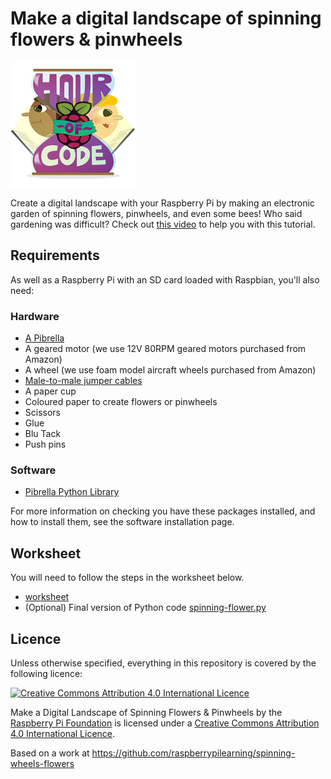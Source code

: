 # Make a digital landscape of spinning flowers & pinwheels

![](images/HOC_Logo_200px.png)

Create a digital landscape with your Raspberry Pi by making an electronic garden of spinning flowers, pinwheels, and even some bees! Who said gardening was difficult? Check out [this video](https://www.youtube.com/watch?v=4Fs7y7gZIag) to help you with this tutorial.

## Requirements

As well as a Raspberry Pi with an SD card loaded with Raspbian, you'll also need:

### Hardware

- [A Pibrella](http://www.pibrella.com)
- A geared motor (we use 12V 80RPM geared motors purchased from Amazon)
- A wheel (we use foam model aircraft wheels purchased from Amazon)
- [Male-to-male jumper cables](http://shop.pimoroni.com/products/jumper-jerky)
- A paper cup
- Coloured paper to create flowers or pinwheels
- Scissors
- Glue
- Blu Tack
- Push pins

### Software

- [Pibrella Python Library](http://pibrella.com/#setup)

For more information on checking you have these packages installed, and how to install them, see the software installation page.

## Worksheet

You will need to follow the steps in the worksheet below.

- [worksheet](worksheet.md)
- (Optional) Final version of Python code [spinning-flower.py](spinning-flower.py)

## Licence

Unless otherwise specified, everything in this repository is covered by the following licence:

[![Creative Commons Attribution 4.0 International Licence](http://i.creativecommons.org/l/by-sa/4.0/88x31.png)](http://creativecommons.org/licenses/by-sa/4.0/)

Make a Digital Landscape of Spinning Flowers & Pinwheels by the [Raspberry Pi Foundation](http://www.raspberrypi.org) is licensed under a [Creative Commons Attribution 4.0 International Licence](http://creativecommons.org/licenses/by-sa/4.0/).

Based on a work at https://github.com/raspberrypilearning/spinning-wheels-flowers
